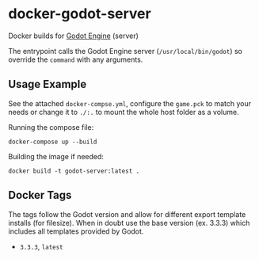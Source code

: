 # docker-godot-server

Docker builds for [Godot Engine](https://godotengine.org/) (server)

The entrypoint calls the Godot Engine server (`/usr/local/bin/godot`) so override the `command` with any arguments.

## Usage Example

See the attached `docker-compse.yml`, configure the `game.pck` to match your needs or change it to `./:.` to mount the whole host folder as a volume.

Running the compose file:
```
docker-compose up --build
```

Building the image if needed: 
```
docker build -t godot-server:latest .
```

## Docker Tags

The tags follow the Godot version and allow for different export template installs (for filesize). When in doubt use the base version (ex. 3.3.3) which includes all templates provided by Godot.

- `3.3.3`, `latest`